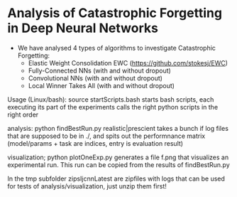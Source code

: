 # Analysis of Catastrophic Forgetting in Deep Neural Networks
* We have analysed 4 types of algorithms to investigate Catastrophic Forgetting:
  * Elastic Weight Consolidation EWC (https://github.com/stokesj/EWC)
  * Fully-Connected NNs (with and without dropout)
  * Convolutional NNs (with and without dropout)
  * Local Winner Takes All  (with and without dropout)

Usage (Linux/bash): source startScripts.bash <model> <parallelruns>
  starts <parallelruns> bash scripts, each executing its part of the experiments
  calls the right python scripts in the right order

analysis: python findBestRun.py <model> realistic|prescient
  takes a bunch if log files that are supposed to be in ./, and spits out the performnance matrix (model/params + task are indices, entry is evaluation result)

visualization; python plotOneExp.py <expID>
  generates a file f.png that visualizes an experimental run. This run can be copied from the results of findBestRun.py


In the tmp subfolder zipsIjcnnLatest are zipfiles with logs that can be used for tests of analysis/visualization, just unzip them first!
